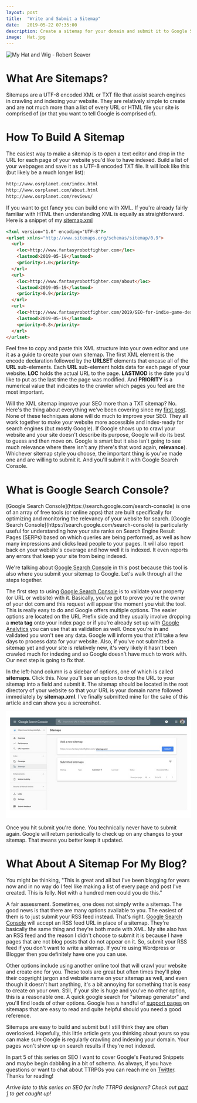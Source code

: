 ```yaml
---
layout: post
title:  "Write and Submit a Sitemap"
date:   2019-05-22 07:35:00
description: Create a sitemap for your domain and submit it to Google Search Console.
image:  Hat.jpg
---
```


![My Hat and Wig - Robert Seaver ](https://fantasyrobotfighter.github.io/assets/images/Hat.jpg)

<h1>What Are Sitemaps?</h1>
Sitemaps are a UTF-8 encoded XML or TXT file that assist search engines in crawling and indexing your website. They are relatively simple to create and are not much more than a list of every URL or HTML file your site is comprised of (or that you want to tell Google is comprised of).

<h1>How To Build A Sitemap</h1>
The easiest way to make a sitemap is to open a text editor and drop in the URL for each page of your website you'd like to have indexed. Build a list of your webpages and save it as a UTF-8 encoded TXT file. It will look like this (but likely be a much longer list):

```html
http://www.osrplanet.com/index.html
http://www.osrplanet.com/about.html
http://www.osrplanet.com/reviews/
```
If you want to get fancy you can build one with XML. If you're already fairly familiar with HTML then understanding XML is equally as straightforward. Here is a snippet of my [sitemap.xml](https://www.fantasyrobotfighter.com/sitemap.xml)

```html
<?xml version="1.0" encoding="UTF-8"?>
<urlset xmlns="http://www.sitemaps.org/schemas/sitemap/0.9"> 
  <url>
    <loc>http://www.fantasyrobotfighter.com</loc>
    <lastmod>2019-05-19</lastmod>
    <priority>1.0</priority>
  </url>
  <url>
    <loc>http://www.fantasyrobotfighter.com/about</loc>
    <lastmod>2019-05-19</lastmod>
    <priority>0.9</priority>
  </url>
  <url>
    <loc>http://www.fantasyrobotfighter.com/2019/SEO-for-indie-game-designers/</loc>
    <lastmod>2019-05-19</lastmod>
    <priority>0.8</priority>
  </url>
</urlset>
```

Feel free to copy and paste this XML structure into your own editor and use it as a guide to create your own sitemap. The first XML element is the encode declaration followed by the __URLSET__ elements that encase all of the __URL__ sub-elements. Each __URL__ sub-element holds data for each page of your website. __LOC__ holds the actual URL to the page. __LASTMOD__ is the date you'd like to put as the last time the page was modified. And __PRIORITY__ is a numerical value that indicates to the crawler which pages you feel are the most important.

Will the XML sitemap improve your SEO more than a TXT sitemap? No. Here's the thing about everything we've been covering since my [first post](https://www.fantasyrobotfighter.com/2019/SEO-for-indie-game-designers/). None of these techniques alone will do much to improve your SEO. They all work together to make your website more accessible and index-ready for search engines (but mostly Google). If Google shows up to crawl your website and your site doesn't describe its purpose, Google will do its best to guess and then move on. Google is smart but it also isn't going to see much relevance where there isn't any (there's that word again, __relevance__). Whichever sitemap style you choose, the important thing is you've made one and are willing to submit it. And you'll submit it with Google Search Console. 

<h1>What is Google Search Console?</h1>
[Google Search Console](https://search.google.com/search-console) is one of an array of free tools (or online apps) that are built specifically for optimizing and monitoring the relevancy of your website for search. [Google Search Console](https://search.google.com/search-console) is particularly useful for understanding how your site ranks on Search Engine Result Pages (SERPs) based on which queries are being performed, as well as how many impressions and clicks lead people to your pages. It will also report back on your website's coverage and how well it is indexed. It even reports any errors that keep your site from being indexed. 

We're talking about [Google Search Console](https://search.google.com/search-console) in this post because this tool is also where you submit your sitemap to Google. Let's walk through all the steps together.

The first step to using [Google Search Console](https://search.google.com/search-console?resource_id=https://www.fantasyrobotfighter.com/) is to validate your property (or URL or website) with it. Basically, you've got to prove you're the owner of your dot com and this request will appear the moment you visit the tool. This is really easy to do and Google offers multiple options. The easier options are located on the URL Prefix side and they usually involve dropping a __meta tag__ onto your index page or if you're already set up with [Google Analytics](https://analytics.google.com/analytics/web/) you can use that as validation as well. Once you're in and validated you won't see any data. Google will inform you that it'll take a few days to process data for your website. Also, if you've not submitted a sitemap yet and your site is relatively new, it's very likely it hasn't been crawled much for indexing and so Google doesn't have much to work with. Our next step is going to fix that.

In the left-hand column is a sidebar of options, one of which is called __sitemaps__. Click this. Now you'll see an option to drop the URL to your sitemap into a field and submit it. The sitemap should be located in the root directory of your website so that your URL is your domain name followed immediately by __sitemap.xml__. I've finally submitted mine for the sake of this article and can show you a screenshot.

[![Google Search Console sitemap submission](/assets/images/SubmitThumb.jpg)](https://www.fantasyrobotfighter.com/assets/images/Submit.jpg)

Once you hit submit you're done. You technically never have to submit again. Google will return periodically to check up on any changes to your sitemap. That means you better keep it updated. 

<h1>What About A Sitemap For My Blog?</h1>
You might be thinking, "This is great and all but I've been blogging for years now and in no way do I feel like making a list of every page and post I've created. This is folly. Not with a hundred men could you do this." 

A fair assessment. Sometimes, one does not simply write a sitemap. The good news is that there are many options available to you. The easiest of them is to just submit your RSS feed instead. That's right. [Google Search Console](https://search.google.com/search-console) will accept an RSS feed URL in place of a sitemap. They're basically the same thing and they're both made with XML. My site also has an RSS feed and the reason I didn't choose to submit it is because I have pages that are not blog posts that do not appear on it. So, submit your RSS feed if you don't want to write a sitemap. If you're using Wordpress or Blogger then you definitely have one you can use. 

Other options include using another online tool that will crawl your website and create one for you. These tools are great but often times they'll plop their copyright jargon and website name on your sitemap as well, and even though it doesn't hurt anything, it's a bit annoying for something that is easy to create on your own. Still, if your site is huge and you've no other option, this is a reasonable one. A quick google search for "sitemap generator" and you'll find loads of other options. Google has a handful of [support pages](https://support.google.com/webmasters/answer/156184?hl=en&ref_topic=4581190) on sitemaps that are easy to read and quite helpful should you need a good reference. 

Sitemaps are easy to build and submit but I still think they are often overlooked. Hopefully, this little article gets you thinking about yours so you can make sure Google is regularly crawling and indexing your domain. Your pages won't show up on search results if they're not indexed.

In part 5 of this series on SEO I want to cover Google's Featured Snippets and maybe begin dabbling in a bit of schema. As always, if you have questions or want to chat about TTRPGs you can reach me on [Twitter](https://twitter.com/FantasyBotFight). Thanks for reading!

<script type="application/ld+json">
{ "@context": "https://schema.org", 
 "@type": "BlogPosting",
 "mainEntityOfPage": {
        "@type": "WebPage",
        "@id": "https://www.fantasyrobotfighter.com/2019/Write-and-Submit-a-Sitemap/"
      },
 "headline": "SEO for Indie Game Designers - Part 4 - Write and Submit a Sitemap",
 "alternativeHeadline": "Create a sitemap for your domain and submit it to Google Search Console.",
 "image": "https://www.fantasyrobotfighter.com/assets/images/Hat.jpg",
 "genre": "CreativeWork", 
 "keywords": "SERP Search Engine Optimization SEO RPG Indie Game Design", 
 "wordcount": "1350",
 "publisher": {	
 		"@type": "Organization",
        "name": "Fantasy Robot Fighter",
		"url": "http://www.fantasyrobotfighter.com",
		"logo": {
		    "@type": "ImageObject",
		    "url": "https://www.fantasyrobotfighter.com/assets/images/avatar.png",
		    "width": 80,
		    "height": 80
		}
    },
 "datePublished": "2019-05-22",
 "dateCreated": "2019-05-22",
 "dateModified": "2019-05-22",
 "description": "Are Game Designers Using SEO?",
 "articleBody": "Sitemaps are a UTF-8 encoded XML or TXT file that assist search engines in crawling and indexing your website. They are relatively simple to create and are not much more than a list of every URL or HTML file your site is comprised of. The easiest way to make a sitemap is to open a text editor and drop in the URL for each page of your website you'd like to have indexed. Build a list of your webpages and save it as a UTF-8 encoded TXT file.",
   "author": {
    "@type": "Person",
    "name": "Ryan Buller"
  }
 }
</script>

_Arrive late to this series on SEO for indie TTRPG designers? Check out [part 1](https://www.fantasyrobotfighter.com/2019/SEO-for-indie-game-designers/) to get caught up!_

[jekyll-gh]: https://github.com/mojombo/jekyll
[jekyll]:    http://jekyllrb.com
